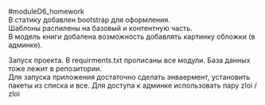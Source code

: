 #moduleD6_homework  
В статику добавлен bootstrap для оформления.  
Шаблоны распилены на базовый и контентную часть.  
В модель книги добалена возможность добавлять картинку обложки (в админке).  

Запуск проекта.
В requirments.txt прописаны все модули. База данных тоже лежит в репозитории.  
Для запуска приложения достаточно сделать энваермент, установить пакеты из списка и все.
Для доступа к админке использовать пару zloi / zloi

